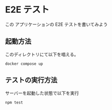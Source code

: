 # E2E テスト

この アプリケーションの E2E テストを書いてみよう

## 起動方法

このディレクトリにて以下を唱える。

```console
docker compose up
```

## テストの実行方法

サーバーを起動した状態で以下を実行

```console
npm test
```
